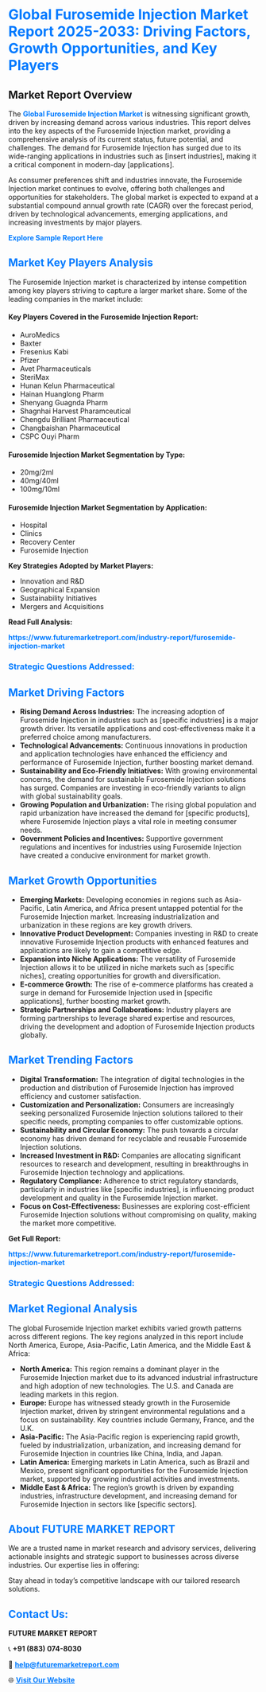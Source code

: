 <h1 style="color: #007BFF;">Global Furosemide Injection Market Report 2025-2033: Driving Factors, Growth Opportunities, and Key Players</h1>

<section id="overview">
<h2>Market Report Overview</h2>
<p>The <a href="https://www.futuremarketreport.com/industry-report/furosemide-injection-market" style="color: #007BFF; text-decoration: none;"><strong>Global Furosemide Injection Market</strong></a> is witnessing significant growth, driven by increasing demand across various industries. This report delves into the key aspects of the Furosemide Injection market, providing a comprehensive analysis of its current status, future potential, and challenges. The demand for Furosemide Injection has surged due to its wide-ranging applications in industries such as [insert industries], making it a critical component in modern-day [applications].</p>
<p>As consumer preferences shift and industries innovate, the Furosemide Injection market continues to evolve, offering both challenges and opportunities for stakeholders. The global market is expected to expand at a substantial compound annual growth rate (CAGR) over the forecast period, driven by technological advancements, emerging applications, and increasing investments by major players.</p>
</section>

<section id="overview">
<p><a href="https://www.futuremarketreport.com/request-sample/reportId=124028" style="color: #007BFF; text-decoration: none;"><strong>Explore Sample Report Here</strong></a></p>
</section>

<section id="key-players">
<h2 style="color: #007BFF;">Market Key Players Analysis</h2>
<p>The Furosemide Injection market is characterized by intense competition among key players striving to capture a larger market share. Some of the leading companies in the market include:</p>
<h4>Key Players Covered in the Furosemide Injection Report:</h4>
<ul><li>AuroMedics</li><li>Baxter</li><li>Fresenius Kabi</li><li>Pfizer</li><li>Avet Pharmaceuticals</li><li>SteriMax</li><li>Hunan Kelun Pharmaceutical</li><li>Hainan Huanglong Pharm</li><li>Shenyang Guagnda Pharm</li><li>Shagnhai Harvest Pharamceutical</li><li>Chengdu Brilliant Pharmaceutical</li><li>Changbaishan Pharmaceutical</li><li>CSPC Ouyi Pharm</li></ul>
<h4>Furosemide Injection Market Segmentation by Type:</h4>
<ul><li>20mg/2ml</li><li>40mg/40ml</li><li>100mg/10ml</li></ul>

<h4>Furosemide Injection Market Segmentation by Application:</h4>
<ul><li>Hospital</li><li>Clinics</li><li>Recovery Center</li><li>Furosemide Injection</li></ul>
<p><strong>Key Strategies Adopted by Market Players:</strong></p>
<ul>
<li>Innovation and R&D</li>
<li>Geographical Expansion</li>
<li>Sustainability Initiatives</li>
<li>Mergers and Acquisitions</li>
</ul>
</section>

<section>
<p><strong>Read Full Analysis: </strong></p><a href="https://www.futuremarketreport.com/industry-report/furosemide-injection-market" style="color: #007BFF; text-decoration: none;"><strong>https://www.futuremarketreport.com/industry-report/furosemide-injection-market</strong></a>
<h3 style="color: #007BFF;">Strategic Questions Addressed:</h3>
</section>

<section id="driving-factors">
<h2 style="color: #007BFF;">Market Driving Factors</h2>
<ul>
<li><strong>Rising Demand Across Industries:</strong> The increasing adoption of Furosemide Injection in industries such as [specific industries] is a major growth driver. Its versatile applications and cost-effectiveness make it a preferred choice among manufacturers.</li>
<li><strong>Technological Advancements:</strong> Continuous innovations in production and application technologies have enhanced the efficiency and performance of Furosemide Injection, further boosting market demand.</li>
<li><strong>Sustainability and Eco-Friendly Initiatives:</strong> With growing environmental concerns, the demand for sustainable Furosemide Injection solutions has surged. Companies are investing in eco-friendly variants to align with global sustainability goals.</li>
<li><strong>Growing Population and Urbanization:</strong> The rising global population and rapid urbanization have increased the demand for [specific products], where Furosemide Injection plays a vital role in meeting consumer needs.</li>
<li><strong>Government Policies and Incentives:</strong> Supportive government regulations and incentives for industries using Furosemide Injection have created a conducive environment for market growth.</li>
</ul>
</section>

<section id="growth-opportunities">
<h2 style="color: #007BFF;">Market Growth Opportunities</h2>
<ul>
<li><strong>Emerging Markets:</strong> Developing economies in regions such as Asia-Pacific, Latin America, and Africa present untapped potential for the Furosemide Injection market. Increasing industrialization and urbanization in these regions are key growth drivers.</li>
<li><strong>Innovative Product Development:</strong> Companies investing in R&D to create innovative Furosemide Injection products with enhanced features and applications are likely to gain a competitive edge.</li>
<li><strong>Expansion into Niche Applications:</strong> The versatility of Furosemide Injection allows it to be utilized in niche markets such as [specific niches], creating opportunities for growth and diversification.</li>
<li><strong>E-commerce Growth:</strong> The rise of e-commerce platforms has created a surge in demand for Furosemide Injection used in [specific applications], further boosting market growth.</li>
<li><strong>Strategic Partnerships and Collaborations:</strong> Industry players are forming partnerships to leverage shared expertise and resources, driving the development and adoption of Furosemide Injection products globally.</li>
</ul>
</section>

<section id="trending-factors">
<h2 style="color: #007BFF;">Market Trending Factors</h2>
<ul>
<li><strong>Digital Transformation:</strong> The integration of digital technologies in the production and distribution of Furosemide Injection has improved efficiency and customer satisfaction.</li>
<li><strong>Customization and Personalization:</strong> Consumers are increasingly seeking personalized Furosemide Injection solutions tailored to their specific needs, prompting companies to offer customizable options.</li>
<li><strong>Sustainability and Circular Economy:</strong> The push towards a circular economy has driven demand for recyclable and reusable Furosemide Injection solutions.</li>
<li><strong>Increased Investment in R&D:</strong> Companies are allocating significant resources to research and development, resulting in breakthroughs in Furosemide Injection technology and applications.</li>
<li><strong>Regulatory Compliance:</strong> Adherence to strict regulatory standards, particularly in industries like [specific industries], is influencing product development and quality in the Furosemide Injection market.</li>
<li><strong>Focus on Cost-Effectiveness:</strong> Businesses are exploring cost-efficient Furosemide Injection solutions without compromising on quality, making the market more competitive.</li>
</ul>
</section>

<section>
<p><strong>Get Full Report: </strong></p><a href="https://www.futuremarketreport.com/industry-report/furosemide-injection-market" style="color: #007BFF; text-decoration: none;"><strong>https://www.futuremarketreport.com/industry-report/furosemide-injection-market</strong></a>
<h3 style="color: #007BFF;">Strategic Questions Addressed:</h3>
</section>


<section id="regional-analysis">
<h2 style="color: #007BFF;">Market Regional Analysis</h2>
<p>The global Furosemide Injection market exhibits varied growth patterns across different regions. The key regions analyzed in this report include North America, Europe, Asia-Pacific, Latin America, and the Middle East & Africa:</p>
<ul>
<li><strong>North America:</strong> This region remains a dominant player in the Furosemide Injection market due to its advanced industrial infrastructure and high adoption of new technologies. The U.S. and Canada are leading markets in this region.</li>
<li><strong>Europe:</strong> Europe has witnessed steady growth in the Furosemide Injection market, driven by stringent environmental regulations and a focus on sustainability. Key countries include Germany, France, and the U.K.</li>
<li><strong>Asia-Pacific:</strong> The Asia-Pacific region is experiencing rapid growth, fueled by industrialization, urbanization, and increasing demand for Furosemide Injection in countries like China, India, and Japan.</li>
<li><strong>Latin America:</strong> Emerging markets in Latin America, such as Brazil and Mexico, present significant opportunities for the Furosemide Injection market, supported by growing industrial activities and investments.</li>
<li><strong>Middle East & Africa:</strong> The region’s growth is driven by expanding industries, infrastructure development, and increasing demand for Furosemide Injection in sectors like [specific sectors].</li>
</ul>
</section>

<footer>
<h2 style="color: #007BFF;">About FUTURE MARKET REPORT</h2>
<p>We are a trusted name in market research and advisory services, delivering actionable insights and strategic support to businesses across diverse industries. Our expertise lies in offering:</p>

<p>Stay ahead in today’s competitive landscape with our tailored research solutions.</p>

<h2 style="color: #007BFF;">Contact Us:</h2>
<p><strong>FUTURE MARKET REPORT</strong></p>
<p>📞 <strong>+91 (883) 074-8030</strong></p>
<p>📧 <strong><a href="mailto:help@futuremarketreport.com" style="color: #007BFF;">help@futuremarketreport.com</a></strong></p>
<p>🌐 <strong><a href="https://www.futuremarketreport.com/" style="color: #007BFF;">Visit Our Website</a></strong></p>
</footer>